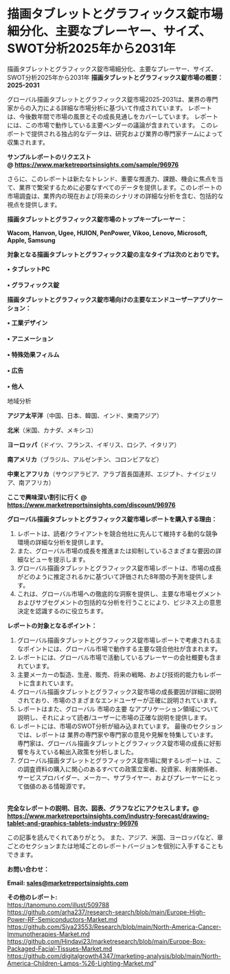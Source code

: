 # 描画タブレットとグラフィックス錠市場細分化、主要なプレーヤー、サイズ、SWOT分析2025年から2031年
描画タブレットとグラフィックス錠市場細分化、主要なプレーヤー、サイズ、SWOT分析2025年から2031年
<strong><b>描画タブレットとグラフィックス錠市場の概要：2025-2031</b></strong>

グローバル描画タブレットとグラフィックス錠市場2025-2031は、業界の専門家からの入力による詳細な市場分析に基づいて作成されています。 レポートは、今後数年間で市場の風景とその成長見通しをカバーしています。 レポートには、この市場で動作している主要ベンダーの議論が含まれています。 このレポートで提供される独占的なデータは、研究および業界の専門家チームによって収集されます。

<strong>サンプルレポートのリクエスト @ <a href=https://www.marketreportsinsights.com/sample/96976>https://www.marketreportsinsights.com/sample/96976</a></strong>

さらに、このレポートは新たなトレンド、重要な推進力、課題、機会に焦点を当て、業界で繁栄するために必要なすべてのデータを提供します。このレポートの市場調査は、業界内の現在および将来のシナリオの詳細な分析を含む、包括的な視点を提供します。

<strong>描画タブレットとグラフィックス錠市場のトップキープレーヤー：</strong>

<strong>Wacom, Hanvon, Ugee, HUION, PenPower, Vikoo, Lenovo, Microsoft, Apple, Samsung</strong>

<strong><b>対象となる描画タブレットとグラフィックス錠の主なタイプは次のとおりです。</b></strong>

<strong>• タブレットPC<br><br>• グラフィックス錠</strong>

<strong><b>描画タブレットとグラフィックス錠市場向けの主要なエンドユーザーアプリケーション：</b></strong>

<strong>• 工業デザイン<br><br>• アニメーション<br><br>• 特殊効果フィルム<br><br>• 広告<br><br>• 他人</strong>

 地域分析

<strong><b>アジア太平洋</b></strong>（中国、日本、韓国、インド、東南アジア）

<strong><b>北米</b></strong>（米国、カナダ、メキシコ）

<strong><b>ヨーロッパ</b></strong>（ドイツ、フランス、イギリス、ロシア、イタリア）

<strong><b>南アメリカ</b></strong>（ブラジル、アルゼンチン、コロンビアなど）

<strong><b>中東とアフリカ</b></strong>（サウジアラビア、アラブ首長国連邦、エジプト、ナイジェリア、南アフリカ）

<strong>ここで興味深い割引に行く @ <a href=https://www.marketreportsinsights.com/discount/96976>https://www.marketreportsinsights.com/discount/96976</a></strong>

<strong><b>グローバル描画タブレットとグラフィックス錠市場レポートを購入する理由：</b></strong>
<ol>
  <li>レポートは、読者/クライアントを競合他社に先んじて維持する動的な競争環境の詳細な分析を提供します。</li>
  <li>また、グローバル市場の成長を推進または抑制しているさまざまな要因の詳細なビューを提示します。</li>
  <li>グローバル描画タブレットとグラフィックス錠市場レポートは、市場の成長がどのように推定されるかに基づいて評価された8年間の予測を提供します。</li>
  <li>これは、グローバル市場への徹底的な洞察を提供し、主要な市場セグメントおよびサブセグメントの包括的な分析を行うことにより、ビジネス上の意思決定を認識するのに役立ちます。</li>
</ol>
<strong><b>レポートの対象となるポイント：</b></strong>
<ol>
  <li>グローバル描画タブレットとグラフィックス錠市場レポートで考慮される主なポイントには、グローバル市場で動作する主要な競合他社が含まれます。</li>
  <li>レポートには、グローバル市場で活動しているプレーヤーの会社概要も含まれています。</li>
  <li>主要メーカーの製造、生産、販売、将来の戦略、および技術的能力もレポートに含まれています。</li>
  <li>グローバル描画タブレットとグラフィックス錠市場の成長要因が詳細に説明されており、市場のさまざまなエンドユーザーが正確に説明されています。</li>
  <li>レポートはまた、グローバル 市場の主要 なアプリケーション領域について説明し、それによって読者/ユーザーに市場の正確な説明を提供します。</li>
  <li>レポートには、市場のSWOT分析が組み込まれています。 最後のセクションでは、レポートは 業界の専門家や専門家の意見や見解を特集しています。 専門家は、グローバル描画タブレットとグラフィックス錠市場の成長に好影響を与えている輸出入政策を分析しました。</li>
  <li>グローバル描画タブレットとグラフィックス錠市場に関するレポートは、この調査資料の購入に関心のあるすべての政策立案者、投資家、利害関係者、サービスプロバイダー、メーカー、サプライヤー、およびプレーヤーにとって価値のある情報源です。</li>
</ol><br>
<strong>完全なレポートの説明、目次、図表、グラフなどにアクセスします。@ <a href=https://www.marketreportsinsights.com/industry-forecast/drawing-tablet-and-graphics-tablets-industry-96976>https://www.marketreportsinsights.com/industry-forecast/drawing-tablet-and-graphics-tablets-industry-96976</a></strong>

この記事を読んでくれてありがとう。 また、アジア、米国、ヨーロッパなど、章ごとのセクションまたは地域ごとのレポートバージョンを個別に入手することもできます。

<strong><b>お問い合わせ：</b></strong>

<strong>Email: </strong><a href=mailto:sales@marketreportsinsights.com><strong>sales@marketreportsinsights.com</strong></a>

<strong>その他のレポート:</strong>
<br>
<a href=https://tanomuno.com/illust/509788>https://tanomuno.com/illust/509788</a>
<br>
<a href=https://github.com/arha237/research-search/blob/main/Europe-High-Power-RF-Semiconductors-Market.md>https://github.com/arha237/research-search/blob/main/Europe-High-Power-RF-Semiconductors-Market.md</a>
<br>
<a href=https://github.com/Siya23553/Research/blob/main/North-America-Cancer-Immunotherapies-Market.md>https://github.com/Siya23553/Research/blob/main/North-America-Cancer-Immunotherapies-Market.md</a>
<br>
<a href=https://github.com/Hindavi23/marketresearch/blob/main/Europe-Box-Packaged-Facial-Tissues-Market.md>https://github.com/Hindavi23/marketresearch/blob/main/Europe-Box-Packaged-Facial-Tissues-Market.md</a>
<br>
<a href=https://github.com/digitalgrowth4347/marketing-analysis/blob/main/North-America-Children-Lamps-%26-Lighting-Market.md>https://github.com/digitalgrowth4347/marketing-analysis/blob/main/North-America-Children-Lamps-%26-Lighting-Market.md</a>"
